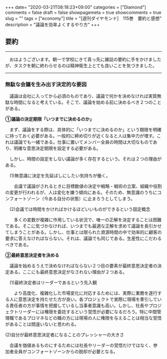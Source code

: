 +++
date= "2020-03-21T08:18:23+09:00"
categories = ["Diamond"]
comments = false
draft = false
showpagemeta = true
showcomments = true
slug = ""
tags = ["economy"]
title = "[週刊ダイヤモンド]　115巻　要約と感想"
description = "議論を効率よくするやり方"
+++

## **要約**
***

　おはようございます。朝一で学校にきて真っ先に雑誌の要約に手をかけましたが、タスクを朝に終わらせるのは精神衛生上とても良いことを気づきました。

***

### **無駄な会議を生み出す決定的な要因**

　議論は会社に入ってから必須のものであり、議論で何かを決めなければ実質無駄な時間になると考えている。そこで、議論を始める前に決めるべき２つのことがある。

**①議論の決定期限「いつまでに決めるのか」**

　まず、議論をする際は、具体的に「いつまでに決めるのか」という期限を明確に持っておく必要がある。一般的に締め切りが近くなると人は集中力が増す。これは議論でも一緒である。仕事に置いてメンバー全員の時間は大切なものであり、明確な意思決定期限を設定する必要がある。

　しかし、時間の設定をしない議論が多く存在するという。それは２つの理由がある。

　(1)無意識に決定を先延ばしにしたい気持ちが働く。

　　会議で議論がされるときに目標数値の決定や戦略・戦術の立案、組織や役割の変更が行われるが、人は変化を嫌う傾向にある。そのため、無意識のうちにコンフォートゾーン（今ある自分の状態）に止まろうとしてしまう。

　(2)会議では時間をかければかけるほどいいものができるという固定概念

　　多くの変数が複雑に作用している状況で、唯一の正解を決定することは困難である。そこに気づかなければ、いつまでも最適な正解を求めて議論を長引かせてしまうことがある。しかし、仕事とは限られた資源時間の中で効率的に顧客の要求に答えなければならない。それは、議論でも同じである。生産性にこだわるべきである。

**②最終意思決定者を決める**

　議論を始めるうえで決めなければならない２つ目の要素が最終意思決定者の決定ある。ここにも最終意思決定がなされない理由が２つある。

　(1)最終決定者はリーダーであるという先入観

　　より高度化、複雑化した市場変化に対応するためには、実際に業務を遂行する人に意思決定を持たせた方が良い。各プロジェクトで実際に現場を牽引している責任者の方が事情を把握しているし当事者意識も高い。しかし、社長やプロジェクトリーダーには権限を委託するという覚悟が必要になるだろう。特に中間管理職であるプロマネなどの職の方には現場の人に権限を与えることは相当な覚悟があることは間違いないと思われる。

  (2)自分が最終意思決定者になることのプレッシャーの大きさ

  　会議を価値あるものにするためには社長やリーダーの覚悟だけではなく、参加者全員がコンフォートゾーンからの脱却が必要となる。